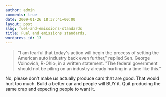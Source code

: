 ```yaml
---
author: admin
comments: true
date: 2009-01-26 18:37:41+00:00
layout: post
slug: fuel-and-emissions-standards
title: Fuel and emissions standards.
wordpress_id: 13
---
```


> "I am fearful that today's action will begin the process of setting the American auto industry back even further," replied Sen. George Voinovich, R-Ohio, in a written statement. "The federal government should not be piling on an industry already hurting in a time like this."


No, please don't make us actually produce cars that are good. That would hurt too much. Build a better car and people will BUY it. Quit producing the same crap and expecting people to want it.
